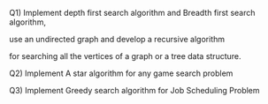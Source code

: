 Q1) Implement depth first search algorithm and Breadth first search algorithm, 
  
  use an undirected graph and develop a recursive algorithm 
  
  for searching all the vertices of a graph or a tree data structure.

Q2) Implement A star algorithm for any game search problem

Q3) Implement Greedy search algorithm for Job Scheduling Problem
